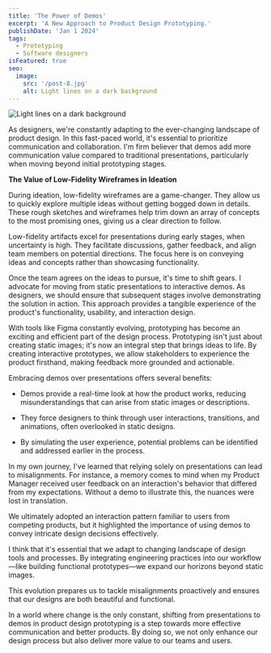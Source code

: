 ```yaml
---
title: 'The Power of Demos'
excerpt: 'A New Approach to Product Design Prototyping.'
publishDate: 'Jan 1 2024'
tags:
  - Prototyping
  - Software designers
isFeatured: true
seo:
  image:
    src: '/post-8.jpg'
    alt: Light lines on a dark background
---
```


![Light lines on a dark background](/post-8.jpg)


As designers, we're constantly adapting to the ever-changing landscape of product design. In this fast-paced world, it's essential to prioritize communication and collaboration. I'm firm believer that demos add more communication value compared to traditional presentations, particularly when moving beyond initial prototyping stages.

**The Value of Low-Fidelity Wireframes in Ideation**

During ideation, low-fidelity wireframes are a game-changer. They allow us to quickly explore multiple ideas without getting bogged down in details. These rough sketches and wireframes help trim down an array of concepts to the most promising ones, giving us a clear direction to follow.

Low-fidelity artifacts excel for presentations during early stages, when uncertainty is high. They facilitate discussions, gather feedback, and align team members on potential directions. The focus here is on conveying ideas and concepts rather than showcasing functionality.

Once the team agrees on the ideas to pursue, it's time to shift gears. I advocate for moving from static presentations to interactive demos. As designers, we should ensure that subsequent stages involve demonstrating the solution in action. This approach provides a tangible experience of the product's functionality, usability, and interaction design.

With tools like Figma constantly evolving, prototyping has become an exciting and efficient part of the design process. Prototyping isn't just about creating static images; it's now an integral step that brings ideas to life. By creating interactive prototypes, we allow stakeholders to experience the product firsthand, making feedback more grounded and actionable.

Embracing demos over presentations offers several benefits:

- Demos provide a real-time look at how the product works, reducing misunderstandings that can arise from static images or descriptions.

- They force designers to think through user interactions, transitions, and animations, often overlooked in static designs.

- By simulating the user experience, potential problems can be identified and addressed earlier in the process.

In my own journey, I've learned that relying solely on presentations can lead to misalignments. For instance, a memory comes to mind when my Product Manager received user feedback on an interaction's behavior that differed from my expectations. Without a demo to illustrate this, the nuances were lost in translation.

We ultimately adopted an interaction pattern familiar to users from competing products, but it highlighted the importance of using demos to convey intricate design decisions effectively.

I think that it's essential that we adapt to changing landscape of design tools and processes. By integrating engineering practices into our workflow—like building functional prototypes—we expand our horizons beyond static images.

This evolution prepares us to tackle misalignments proactively and ensures that our designs are both beautiful and functional.

In a world where change is the only constant, shifting from presentations to demos in product design prototyping is a step towards more effective communication and better products. By doing so, we not only enhance our design process but also deliver more value to our teams and users.
